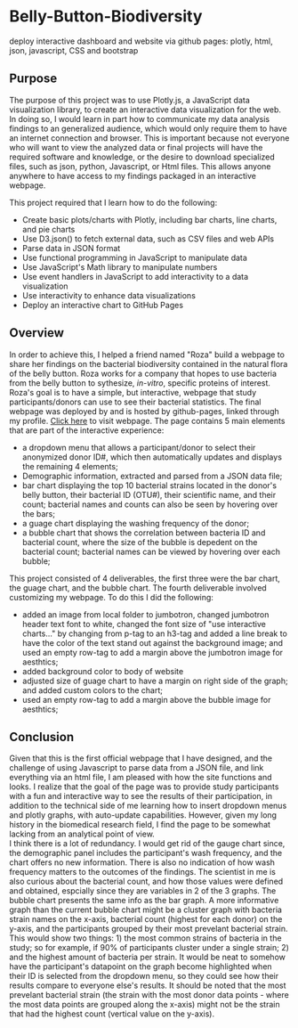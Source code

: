 # Belly-Button-Biodiversity
deploy interactive dashboard and website via github pages: plotly, html, json, javascript, CSS and bootstrap

## Purpose
The purpose of this project was to use Plotly.js, a JavaScript data visualization library, to create an interactive data visualization for the web. In doing so, I would learn in part how to communicate my data analysis findings to an generalized audience, which would only require them to have an internet connection and browser.  This is important because not everyone who will want to view the analyzed data or final projects will have the required software and knowledge, or the desire to download specialized files, such as json, python, Javascript, or Html files.  This allows anyone anywhere to have access to my findings packaged in an interactive webpage.

This project required that I learn how to do the following: 
* Create basic plots/charts with Plotly, including bar charts, line charts, and pie charts
* Use D3.json() to fetch external data, such as CSV files and web APIs
* Parse data in JSON format
* Use functional programming in JavaScript to manipulate data
* Use JavaScript's Math library to manipulate numbers
* Use event handlers in JavaScript to add interactivity to a data visualization
* Use interactivity to enhance data visualizations
* Deploy an interactive chart to GitHub Pages

## Overview
In order to achieve this, I helped a friend named "Roza" build a webpage to share her findings on the bacterial biodiversity contained in the natural flora of the belly button.  Roza works for a company that hopes to use bacteria from the belly button to sythesize, *in-vitro*, specific proteins of interest.  Roza's goal is to have a simple, but interactive, webpage that study participants/donors can use to see their bacterial statistics. The final webpage was deployed by and is hosted by github-pages, linked through my profile. [Click here](https://bartblack13.github.io/Belly-Button-Biodiversity/) to visit webpage.
The page contains 5 main elements that are part of the interactive experience:
* a dropdown menu that allows a participant/donor to select their anonymized donor ID#, which then automatically updates and displays the remaining 4 elements;
* Demographic information, extracted and parsed from a JSON data file;
* bar chart displaying the top 10 bacterial strains located in the donor's belly button, their bacterial ID (OTU#), their scientific name, and their count; bacterial names and counts can also be seen by hovering over the bars;
* a guage chart displaying the washing frequency of the donor;
* a bubble chart that shows the correlation between bacteria ID and bacterial count, where the size of the bubble is depedent on the bacterial count; bacterial names can be viewed by hovering over each bubble;

This project consisted of 4 deliverables, the first three were the bar chart, the guage chart, and the bubble chart.  The fourth deliverable involved customizing my webpage.  To do this I did the following:
* added an image from local folder to jumbotron, changed jumbotron header text font to white, changed the font size of "use interactive charts..." by changing from p-tag to an h3-tag and added a line break to have the color of the text stand out against the background image; and used an empty row-tag to add a margin above the jumbotron image for aesthtics; 
* added background color to body of website
* adjusted size of guage chart to have a margin on right side of the graph; and added custom colors to the chart;
* used an empty row-tag to add a margin above the bubble image for aesthtics;
  
## Conclusion
Given that this is the first official webpage that I have designed, and the challenge of using Javascript to parse data from a JSON file, and link everything via an html file, I am pleased with how the site functions and looks.  I realize that the goal of the page was to provide study participants with a fun and interactive way to see the results of their participation, in addition to the technical side of me learning how to insert dropdown menus and plotly graphs, with auto-update capabilities.  However, given my long history in the biomedical research field, I find the page to be somewhat lacking from an analytical point of view.    
I think there is a lot of redundancy.  I would get rid of the gauge chart since, the demographic panel includes the participant's wash frequency, and the chart offers no new information.  There is also no indication of how wash frequency matters to the outcomes of the findings.  The scientist in me is also curious about the bacterial count, and how those values were defined and obtained, espcially since they are variables in 2 of the 3 graphs.  The bubble chart presents the same info as the bar graph.  A more informative graph than the current bubble chart might be a cluster graph with bacteria strain names on the x-axis, bacterial count (highest for each donor) on the y-axis, and the participants grouped by their most prevelant bacterial strain.  This would show two things: 1) the most common strains of bacteria in the study; so for example, if 90% of participants cluster under a single strain; 2) and the highest amount of bacteria per strain.  It would be neat to somehow have the participant's datapoint on the graph become highlighted when their ID is selected from the dropdown menu, so they could see how their results compare to everyone else's results.  It should be noted that the most prevelant bacterial strain (the strain with the most donor data points - where the most data points are grouped along the x-axis) might not be the strain that had the highest count (vertical value on the y-axis).

